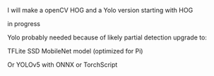 I will make a openCV HOG and a Yolo version starting with HOG

in progress

Yolo probably needed because of likely partial detection
 upgrade to:

  TFLite SSD MobileNet model (optimized for Pi)
  
  Or YOLOv5 with ONNX or TorchScript

